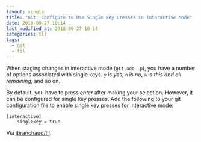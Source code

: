 ```yaml
---
layout: single
title: "Git: Configure to Use Single Key Presses in Interactive Mode"
date: 2018-09-27 10:14
last_modified_at: 2018-09-27 10:14
categories: til
tags:
  - git
  - til
---
```


When staging changes in interactive mode (`git add -p`), you have a number
of options associated with single keys. `y` is _yes_, `n` is _no_, `a` is
_this and all remaining_, and so on.

By default, you have to press _enter_ after making your selection. However,
it can be configured for single key presses. Add the following to your git
configuration file to enable single key presses for interactive mode:

```git
[interactive]
    singlekey = true
```

Via [jbranchaud/til](https://github.com/jbranchaud/til).
